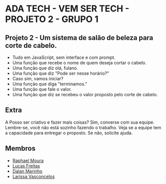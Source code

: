<h1 color='green'> ADA TECH - VEM SER TECH - PROJETO 2 - GRUPO 1</h1>

## Projeto 2 - Um sistema de salão de beleza para corte de cabelo.
- Tudo em JavaScript, sem interface e com prompt.
- Uma função que recebe o nome de quem deseja cortar o cabelo.
- Uma função que diz olá, fulano.
- Uma função que diz "Pode ser nesse horário?"
- Caso sim, vamos iniciar?
- Uma função que diga "terminamos."
- Uma função que fale o valor.
- Uma função que diz se recebeu o valor proposto pelo corte de cabelo.
   
## Extra
A Posso ser criativo e fazer mais coisas? Sim, converse com sua equipe.
Lembre-se, você não está sozinho fazendo o trabalho. Veja se a equipe
tem a capacidade para entregar o proposto. Se não, solicite ajuda.

## Membros
- <a href='https://github.com/Raphaell-Alves'>Raphael Moura</a>
- <a href='https://github.com/LucasDev9645'>Lucas Freitas</a>
- <a href='https://github.com/dalanmarinho'>Dalan Marinho</a>
- <a href='https://github.com/Rvssa'>Larissa Vasconcelos</a>
